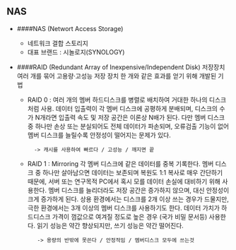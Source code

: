 NAS
----------
* ####NAS (Networt Access Storage)
	* 네트워크 결합 스토리지
	* 대표 브랜드 : 시놀로지(SYNOLOGY)


* ####RAID (Redundant Array of Inexpensive/Independent Disk)
	저장장치 여러 개를 묶어 고용량·고성능 저장 장치 한 개와 같은 효과를 얻기 위해 개발된 기법

	* RAID 0 : 여러 개의 멤버 하드디스크를 병렬로 배치하여 거대한 하나의 디스크처럼 사용.
			   데이터 입출력이 각 멤버 디스크에 공평하게 분배되며, 디스크의 수가 N개라면 입출력 속도 및 저장 공간은 이론상 N배가 된다. 다만 멤버 디스크 중 하나만 손상 또는 분실되어도 전체 데이터가 파손되며, 오류검출 기능이 없어 멤버 디스크를 늘릴수록 안정성이 떨어지는 문제가 있다. 

			-> 캐시를 사용하여 빠르다 / 고성능 / 깨지면 끝 

	* RAID 1 : Mirroring
				각 멤버 디스크에 같은 데이터를 중복 기록한다. 멤버 디스크 중 하나만 살아남으면 데이터는 보존되며 복원도 1:1 복사로 매우 간단하기 때문에, 서버 또는 연구목적 PC에서 혹시 모를 데이터 손실에 대비하기 위해 사용한다.
				멤버 디스크를 늘리더라도 저장 공간은 증가하지 않으며, 대신 안정성이 크게 증가하게 된다. 상용 환경에서는 디스크를 2개 이상 쓰는 경우가 드물지만, 극한 환경에서는 3개 이상의 멤버 디스크를 사용하기도 한다. 데이터 가치가 하드디스크 가격이 껌값으로 여겨질 정도로 높은 경우 (국가 비밀 문서등) 사용한다. 읽기 성능은 약간 향상되지만, 쓰기 성능은 약간 떨어진다.
				
			 -> 용량의 반밖에 못쓴다 / 안정적임 / 멤버디스크 모두에 쓰는것

